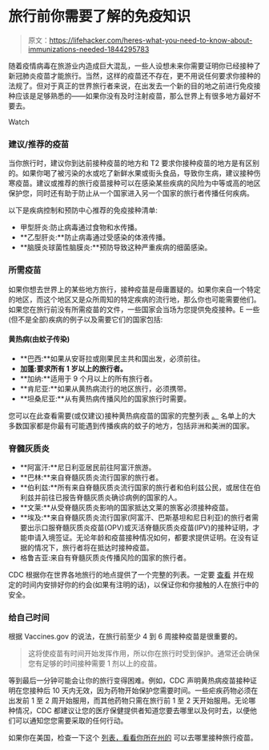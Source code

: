 # 旅行前你需要了解的免疫知识

> 原文：<https://lifehacker.com/heres-what-you-need-to-know-about-immunizations-needed-1844295783>

随着疫情病毒在旅游业内造成巨大混乱，一些人设想未来你需要证明你已经接种了新冠肺炎疫苗才能旅行。当然，这样的疫苗还不存在，更不用说任何要求你接种的法规了。但对于真正的世界旅行者来说，在出发去一个新的目的地之前进行免疫接种应该是足够熟悉的——如果你没有及时注射疫苗，那么世界上有很多地方最好不要去。

Watch

### 建议/推荐的疫苗

当你旅行时，建议你到达前接种疫苗的地方和 T2 要求你接种疫苗的地方是有区别的。如果你喝了被污染的水或吃了新鲜水果或街头食品，导致你生病，建议接种伤寒疫苗。建议或推荐的旅行疫苗接种可以在感染某些疾病的风险为中等或高的地区保护您，同时还有助于防止从一个国家进入另一个国家的旅行者传播任何疾病。

以下是疾病控制和预防中心推荐的免疫接种清单:

*   甲型肝炎:防止病毒通过食物和水传播。
*   **乙型肝炎:**防止病毒通过受感染的体液传播。
*   **脑膜炎球菌性脑膜炎:**预防导致这种严重疾病的细菌感染。

### 所需疫苗

如果你想去世界上的某些地方旅行，接种疫苗是毋庸置疑的。如果你来自一个特定的地区，而这个地区又是众所周知的特定疾病的流行地，那么你也可能需要他们。如果您在旅行前没有所需疫苗的文件，一些国家会当场为您提供免疫接种。E 一些(但不是全部)疾病的例子以及需要它们的国家包括:

#### 黄热病(由蚊子传染)

*   **巴西:**如果从安哥拉或刚果民主共和国出发，必须前往。
*   **加蓬:**要求所有 1 岁以上的旅行者**。**
*   **加纳:**适用于 9 个月以上的所有旅行者。
*   **肯尼亚:**如果从黄热病流行的地区旅行，必须携带。
*   **坦桑尼亚:**从有黄热病传播风险的国家旅行时需要。

您可以在此查看需要(或仅建议)接种黄热病疫苗的国家的完整列表 [。](https://www.passporthealthglobal.com/en-gb/vaccinations/yellow-fever/#risk) 名单上的大多数国家都是你最有可能遇到传播疾病的蚊子的地方，包括非洲和美洲的国家。

### 脊髓灰质炎

*   **阿富汗:**尼日利亚居民前往阿富汗旅游。
*   **巴林:**来自脊髓灰质炎流行国家的旅行者。
*   **伯利兹:**所有来自脊髓灰质炎流行国家的旅行者和伯利兹公民，或居住在伯利兹并前往已报告脊髓灰质炎确诊病例的国家的人。
*   **文莱:**从受脊髓灰质炎影响的国家抵达文莱的旅客必须接种疫苗。
*   **埃及:**来自脊髓灰质炎流行国家(阿富汗、巴斯基坦和尼日利亚)的旅行者需要出示口服脊髓灰质炎疫苗(OPV)或灭活脊髓灰质炎疫苗(IPV)的接种证明，才能申请入境签证。无论年龄和疫苗接种情况如何，都要求提供证明。在没有证据的情况下，旅行者将在抵达时接种疫苗。
*   格鲁吉亚:来自有脊髓灰质炎传播风险的国家的旅行者。

CDC 根据你在世界各地旅行的地点提供了一个完整的列表。一定要 [查看](https://wwwnc.cdc.gov/travel/destinations/list/) 并在规定的时间内安排好你的约会(如果有注明的话)，以保证你和你接触的人在旅行中的安全。

### 给自己时间

根据 Vaccines.gov 的说法，在旅行前至少 4 到 6 周接种疫苗是很重要的。

> 这将使疫苗有时间开始发挥作用，所以你在旅行时受到保护。通常还会确保您有足够的时间接种需要 1 剂以上的疫苗。

等到最后一分钟可能会让你的旅行变得困难。例如，CDC 声明黄热病疫苗接种证明在您接种后 10 天内无效，因为药物开始保护您需要时间。一些疟疾药物必须在出发前 1 至 2 周开始服用，而其他药物只需在旅行前 1 至 2 天开始服用。无论哪种情况，CDC 都建议让您的医疗保健提供者知道您要去哪里以及何时去，以便他们可以通知您您需要采取的任何行动。

如果你在美国，检查一下这个 [列表，看看你所在州的](https://www.vaccines.gov/get-vaccinated/where) 可以去哪里接种旅行疫苗。